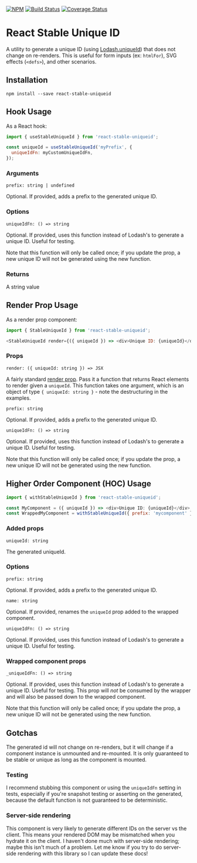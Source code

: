 [![NPM](https://img.shields.io/npm/v/react-stable-uniqueid.svg)](https://www.npmjs.com/package/react-stable-uniqueid)
[![Build Status](https://travis-ci.org/dallonf/react-stable-uniqueid.svg?branch=master)](https://travis-ci.org/dallonf/react-stable-uniqueid)
[![Coverage Status](https://coveralls.io/repos/dallonf/react-stable-uniqueid/badge.svg?branch=master&service=github)](https://coveralls.io/github/dallonf/react-stable-uniqueid?branch=master)

# React Stable Unique ID

A utility to generate a unique ID (using [Lodash.uniqueId](https://lodash.com/docs/4.17.4#uniqueId)) that does not change on re-renders. This is useful for form inputs (ex: `htmlFor`), SVG effects (`<defs>`), and other scenarios.

## Installation

```
npm install --save react-stable-uniqueid
```

## Hook Usage

As a React hook:

```js
import { useStableUniqueId } from 'react-stable-uniqueid';

const uniqueId = useStableUniqueId('myPrefix', {
  uniqueIdFn: myCustomUniqueIdFn,
});
```

### Arguments

`prefix: string | undefined`

Optional. If provided, adds a prefix to the generated unique ID.

### Options

`uniqueIdFn: () => string`

Optional. If provided, uses this function instead of Lodash's to generate a unique ID. Useful for testing.

Note that this function will only be called once; if you update the prop, a new unique ID will not be generated using the new function.

### Returns

A string value

## Render Prop Usage

As a render prop component:

```js
import { StableUniqueId } from 'react-stable-uniqueid';

<StableUniqueId render={({ uniqueId }) => <div>Unique ID: {uniqueId}</div>} />;
```

### Props

`render: ({ uniqueId: string }) => JSX`

A fairly standard [render prop](https://cdb.reacttraining.com/use-a-render-prop-50de598f11ce). Pass it a function that returns React elements to render given a `uniqueId`. This function takes one argument, which is an object of type `{ uniqueId: string }` - note the destructuring in the examples.

`prefix: string`

Optional. If provided, adds a prefix to the generated unique ID.

`uniqueIdFn: () => string`

Optional. If provided, uses this function instead of Lodash's to generate a unique ID. Useful for testing.

Note that this function will only be called once; if you update the prop, a new unique ID will not be generated using the new function.

## Higher Order Component (HOC) Usage

```js
import { withStableUniqueId } from 'react-stable-uniqueid';

const MyComponent = ({ uniqueId }) => <div>Unique ID: {uniqueId}</div>;
const WrappedMyComponent = withStableUniqueId({ prefix: 'mycomponent' });
```

### Added props

`uniqueId: string`

The generated uniqueId.

### Options

`prefix: string`

Optional. If provided, adds a prefix to the generated unique ID.

`name: string`

Optional. If provided, renames the `uniqueId` prop added to the wrapped component.

`uniqueIdFn: () => string`

Optional. If provided, uses this function instead of Lodash's to generate a unique ID. Useful for testing.

### Wrapped component props

`_uniqueIdFn: () => string`

Optional. If provided, uses this function instead of Lodash's to generate a unique ID. Useful for testing. This prop will _not_ be consumed by the wrapper and will also be passed down to the wrapped component.

Note that this function will only be called once; if you update the prop, a new unique ID will not be generated using the new function.

## Gotchas

The generated id will not change on re-renders, but it will change if a component instance is unmounted and re-mounted. It is only guaranteed to be stable or unique as long as the component is mounted.

### Testing

I recommend stubbing this component or using the `uniqueIdFn` setting in tests, especially if you're snapshot testing or asserting on the generated, because the default function is not guaranteed to be deterministic.

### Server-side rendering

This component is very likely to generate different IDs on the server vs the client. This means your rendered DOM may be mismatched when you hydrate it on the client. I haven't done much with server-side rendering; maybe this isn't much of a problem. Let me know if you try to do server-side rendering with this library so I can update these docs!
